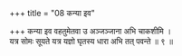 +++
title = "08 कन्या इव"

+++
कन्या इव वहतुमेतवा उ अञ्जञ्जाना अभि चाकशीमि ।  
यत्र सोमः सूयते यत्र यज्ञो घृतस्य धारा अभि तत् पवन्ते ॥ ९ ॥